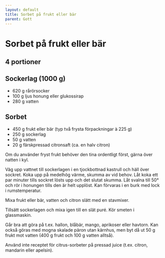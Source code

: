 ```yaml
---
layout: default
title: Sorbet på frukt eller bär
parent: Gott
---
```

# Sorbet på frukt eller bär

## 4 portioner


## Sockerlag (1000 g)

- 620 g rårörsocker
- 100 g ljus honung eller glukossirap
- 280 g vatten

## Sorbet

- 450 g frukt eller bär (typ två frysta förpackningar à 225 g)
- 250 g sockerlag
- 50 g vatten
- 20 g färskpressad citronsaft (ca. en halv citron)


Om du använder fryst frukt behöver den tina ordentligt först, gärna över natten i kyl.

Väg upp vattnet till sockerlagen i en tjockbottnad kastrull och häll över sockret. Koka
upp på medelhög värme, skumma av vid behov. Låt koka ett par minuter tills sockret lösts
upp och det slutat skumma. Låt svalna till 50° och rör i honungen tills den är helt
upplöst. Kan förvaras i en burk med lock i rumstemperatur.

Mixa frukt eller bär, vatten och citron slätt med en stavmixer.

Tillsätt sockerlagen och mixa igen till en slät puré. Kör smeten i glassmaskin. 

Går bra att göra på t.ex. hallon, blåbär, mango, aprikoser eller havtorn. Kan också göras
med mogna skalade päron utan kärnhus, men byt då ut 50 g frukt mot vatten (400 g frukt och
100 g vatten alltså).

Använd inte receptet för citrus-sorbeter på pressad juice (t.ex. citron, mandarin eller
apelsin).
